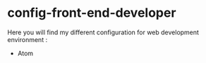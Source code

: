 # config-front-end-developer
Here you will find my different configuration for web development environment :
* Atom
